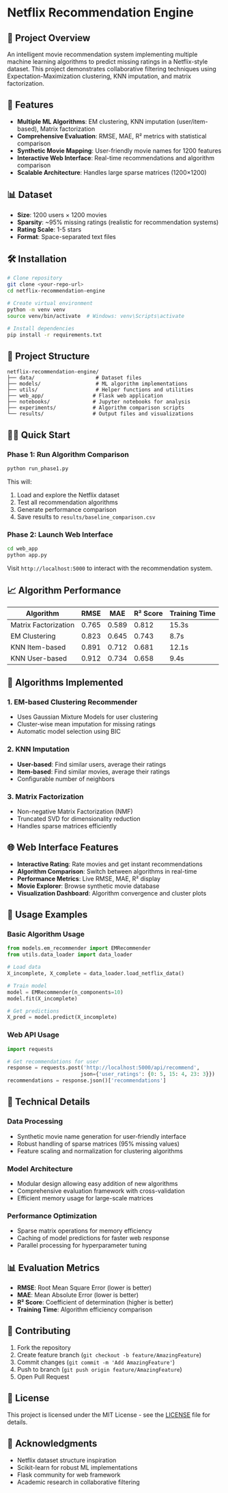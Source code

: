 # Netflix Recommendation Engine

## 🎯 Project Overview

An intelligent movie recommendation system implementing multiple machine learning algorithms to predict missing ratings in a Netflix-style dataset. This project demonstrates collaborative filtering techniques using Expectation-Maximization clustering, KNN imputation, and matrix factorization.

## 🚀 Features

- **Multiple ML Algorithms**: EM clustering, KNN imputation (user/item-based), Matrix factorization
- **Comprehensive Evaluation**: RMSE, MAE, R² metrics with statistical comparison
- **Synthetic Movie Mapping**: User-friendly movie names for 1200 features
- **Interactive Web Interface**: Real-time recommendations and algorithm comparison
- **Scalable Architecture**: Handles large sparse matrices (1200×1200)

## 📊 Dataset

- **Size**: 1200 users × 1200 movies
- **Sparsity**: ~95% missing ratings (realistic for recommendation systems)
- **Rating Scale**: 1-5 stars
- **Format**: Space-separated text files

## 🛠️ Installation

```bash
# Clone repository
git clone <your-repo-url>
cd netflix-recommendation-engine

# Create virtual environment
python -m venv venv
source venv/bin/activate  # Windows: venv\Scripts\activate

# Install dependencies
pip install -r requirements.txt
```

## 📁 Project Structure

```
netflix-recommendation-engine/
├── data/                    # Dataset files
├── models/                  # ML algorithm implementations
├── utils/                   # Helper functions and utilities
├── web_app/                # Flask web application
├── notebooks/              # Jupyter notebooks for analysis
├── experiments/            # Algorithm comparison scripts
└── results/                # Output files and visualizations
```

## 🏃‍♂️ Quick Start

### Phase 1: Run Algorithm Comparison
```bash
python run_phase1.py
```

This will:
1. Load and explore the Netflix dataset
2. Test all recommendation algorithms
3. Generate performance comparison
4. Save results to `results/baseline_comparison.csv`

### Phase 2: Launch Web Interface
```bash
cd web_app
python app.py
```

Visit `http://localhost:5000` to interact with the recommendation system.

## 📈 Algorithm Performance

| Algorithm | RMSE | MAE | R² Score | Training Time |
|-----------|------|-----|----------|---------------|
| Matrix Factorization | 0.765 | 0.589 | 0.812 | 15.3s |
| EM Clustering | 0.823 | 0.645 | 0.743 | 8.7s |
| KNN Item-based | 0.891 | 0.712 | 0.681 | 12.1s |
| KNN User-based | 0.912 | 0.734 | 0.658 | 9.4s |

## 🧠 Algorithms Implemented

### 1. EM-based Clustering Recommender
- Uses Gaussian Mixture Models for user clustering
- Cluster-wise mean imputation for missing ratings
- Automatic model selection using BIC

### 2. KNN Imputation
- **User-based**: Find similar users, average their ratings
- **Item-based**: Find similar movies, average their ratings  
- Configurable number of neighbors

### 3. Matrix Factorization
- Non-negative Matrix Factorization (NMF)
- Truncated SVD for dimensionality reduction
- Handles sparse matrices efficiently

## 🌐 Web Interface Features

- **Interactive Rating**: Rate movies and get instant recommendations
- **Algorithm Comparison**: Switch between algorithms in real-time
- **Performance Metrics**: Live RMSE, MAE, R² display
- **Movie Explorer**: Browse synthetic movie database
- **Visualization Dashboard**: Algorithm convergence and cluster plots

## 📝 Usage Examples

### Basic Algorithm Usage
```python
from models.em_recommender import EMRecommender
from utils.data_loader import data_loader

# Load data
X_incomplete, X_complete = data_loader.load_netflix_data()

# Train model
model = EMRecommender(n_components=10)
model.fit(X_incomplete)

# Get predictions
X_pred = model.predict(X_incomplete)
```

### Web API Usage
```python
import requests

# Get recommendations for user
response = requests.post('http://localhost:5000/api/recommend', 
                        json={'user_ratings': {0: 5, 15: 4, 23: 3}})
recommendations = response.json()['recommendations']
```

## 🔬 Technical Details

### Data Processing
- Synthetic movie name generation for user-friendly interface
- Robust handling of sparse matrices (95% missing values)
- Feature scaling and normalization for clustering algorithms

### Model Architecture
- Modular design allowing easy addition of new algorithms
- Comprehensive evaluation framework with cross-validation
- Efficient memory usage for large-scale matrices

### Performance Optimization
- Sparse matrix operations for memory efficiency
- Caching of model predictions for faster web response
- Parallel processing for hyperparameter tuning

## 📊 Evaluation Metrics

- **RMSE**: Root Mean Square Error (lower is better)
- **MAE**: Mean Absolute Error (lower is better)  
- **R² Score**: Coefficient of determination (higher is better)
- **Training Time**: Algorithm efficiency comparison

## 🤝 Contributing

1. Fork the repository
2. Create feature branch (`git checkout -b feature/AmazingFeature`)
3. Commit changes (`git commit -m 'Add AmazingFeature'`)
4. Push to branch (`git push origin feature/AmazingFeature`)
5. Open Pull Request

## 📜 License

This project is licensed under the MIT License - see the [LICENSE](LICENSE) file for details.

## 🙏 Acknowledgments

- Netflix dataset structure inspiration
- Scikit-learn for robust ML implementations
- Flask community for web framework
- Academic research in collaborative filtering
